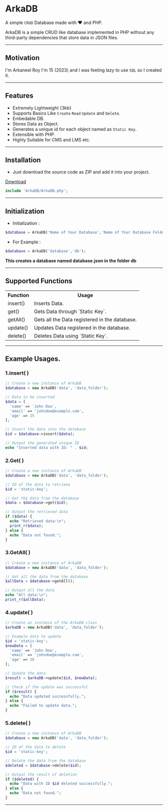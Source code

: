 #  ArkaDB

A simple `CRUD` Database made with ❤️ and PHP.

ArkaDB is a simple CRUD like database implemented in PHP without any third-party dependencies that store data in JSON files.

---

## Motivation

I'm Arkaneel Roy I'm 15 (2023) and I was feeling lazy to use `SQL` so I created it.

---

## Features

- Extremely Lightweight {3kb} 
- Supports Basics Like `Create` `Read` `Update` and `Delete`.
- Embedable DB.
- Stores Data as Object.
- Generates a unique id for each object named as `Static Key`.
- Extensible with PHP. 
- Highly Suitable for CMS and LMS etc.

--- 

## Installation 

- Just download the source code as ZIP and add it into your project.

[Download](https://github.com/Arkaneel/ArkaDB/archive/refs/tags/1.2.0.zip)

```PHP
include 'ArkaDB/ArkaDB.php';
```

---

## Initialization 

- Initialization :
```PHP 
$database = ArkaDB('Name of Your Database','Name of Your Database Folder');
```
- For Example : 
```PHP 
$database = ArkaDB('database','db');
```

**This creates a database named database.json in the folder db**

---

## Supported Functions 

<table >
  <tr>
    <th>Function</th>
    <th>Usage</th> 
  </tr>
  <tr>
    <td>insert()</td>
    <td>Inserts Data.</td>
  </tr>
  <tr>
    <td>get()</td>
    <td>Gets Data through `Static Key`.</td>
  </tr>
  <tr>
    <td>getAll()</td>
    <td>Gets all the Data registered in the database.</td>
  </tr>
  <tr>
    <td>update()</td>
    <td>Updates Data registered in the database.</td>
  </tr>
    <tr>
    <td>delete()</td>
    <td>Deletes Data using `Static Key`.</td>
  </tr>
</table>

---

## Example Usages.

### 1.insert( )

```PHP
// Create a new instance of ArkaDB
$database = new ArkaDB('data', 'data_folder');

// Data to be inserted
$data = [
  'name' => 'John Doe',
  'email' => 'johndoe@example.com',
  'age' => 25
];

// Insert the data into the database
$id = $database->insert($data);

// Output the generated unique ID
echo "Inserted data with ID: " . $id;

```

### 2.Get( )
```PHP
// Create a new instance of ArkaDB
$database = new ArkaDB('data', 'data_folder');

// ID of the data to retrieve
$id = 'static-key';

// Get the data from the database
$data = $database->get($id);

// Output the retrieved data
if ($data) {
  echo "Retrieved data:\n";
  print_r($data);
} else {
  echo "Data not found.";
}

```

### 3.GetAll( )

```PHP 
// Create a new instance of ArkaDB
$database = new ArkaDB('data', 'data_folder');

// Get all the data from the database
$allData = $database->getAll();

// Output all the data
echo "All data:\n";
print_r($allData);

```

### 4.update( )

```PHP
// Create an instance of the ArkaDB class
$arkaDB = new ArkaDB('data', 'data_folder');

// Example data to update
$id = 'static-key'; 
$newData = [
  'name' => 'John Doe',
  'email' => 'johndoe@example.com',
  'age' => 30
];

// Update the data
$result = $arkaDB->update($id, $newData);

// Check if the update was successful
if ($result) {
  echo "Data updated successfully.";
} else {
  echo "Failed to update data.";
}

```
### 5.delete( )

```PHP
// Create a new instance of ArkaDB
$database = new ArkaDB('data', 'data_folder');

// ID of the data to delete
$id = 'static-key';

// Delete the data from the database
$deleted = $database->delete($id);

// Output the result of deletion
if ($deleted) {
  echo "Data with ID $id deleted successfully.";
} else {
  echo "Data not found.";
}

```

--- 
